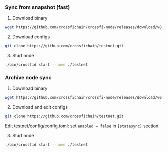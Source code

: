 ### Sync from snapshot (fast)

1. Download binary
```bash
wget https://github.com/crossfichain/crossfi-node/releases/download/v0.3.0-prebuild3/crossfi-node_0.3.0-prebuild3_linux_amd64.tar.gz && tar -xf crossfi-node_0.3.0-prebuild3_linux_amd64.tar.gz
```

2. Download configs
```bash
git clone https://github.com/crossfichain/testnet.git
```

3. Start node
```bash
./bin/crossfid start --home ./testnet
```

### Archive node sync

1. Download binary
```bash
wget https://github.com/crossfichain/crossfi-node/releases/download/v0.3.0-prebuild1/crossfi-node_0.3.0-prebuild1_linux_amd64.tar.gz && tar -xf crossfi-node_0.3.0-prebuild1_linux_amd64.tar.gz
```

2. Download and edit configs
```bash
git clone https://github.com/crossfichain/testnet.git
```

Edit testnet/config/config.toml: set `enabled = false` in `[statesync]` section.

3. Start node
```bash
./bin/crossfid start --home ./testnet
```